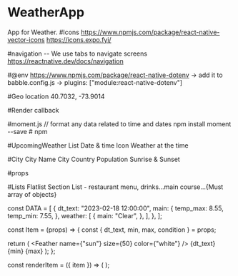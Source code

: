 # WeatherApp
 App for Weather.
 #Icons
 https://www.npmjs.com/package/react-native-vector-icons
 https://icons.expo.fyi/

 #navigation -- We use tabs to navigate screens
 https://reactnative.dev/docs/navigation


#@env
https://www.npmjs.com/package/react-native-dotenv
-> add it to babble.config.js
-> plugins: ["module:react-native-dotenv"]


#Geo location
40.7032, -73.9014

#Render callback

#moment.js // format any data related to time and dates
npm install moment --save   # npm


#UpcomingWeather
List
Date & time
Icon
Weather at the time

#City
City Name
City Country
Population
Sunrise & Sunset

#props


#Lists
Flatlist
Section List - restaurant menu, drinks...main course...{Must array of objects}

const DATA = [
  {
    dt_text: "2023-02-18 12:00:00",
    main: {
      temp_max: 8.55,
      temp_min: 7.55,
    },
    weather: [
      {
        main: "Clear",
      },
    ],
  },
];

const Item = (props) => {
  const { dt_text, min, max, condition } = props;

  return (
    <View>
      <Feather name={"sun"} size={50} color={"white"} />
      <Text>{dt_text}</Text>
      <Text>{min}</Text>
      <Text>{max}</Text>
    </View>
  );
};

  const renderItem = ({ item }) => (
    <Item
      condition={item.weather[0].main}
      dt_text={item.dt_text}
      min={item.main.temp_min}
      max={item.main.temp_max}
    />
  );